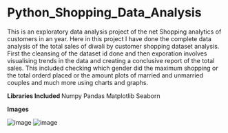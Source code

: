 # Python_Shopping_Data_Analysis
This is an exploratory data analysis project of the net Shopping analytics of customers in an year.
Here in this project I have done the complete data analysis of the total sales of diwali by customer shopping dataset analysis.
First the cleansing of the dataset id done and then exporation involves visualising trends in the data and creating a conclusive report of the total sales.
This included checking which gender did the maximum shopping or the total orderd placed or the amount plots of married and unmarried couples and much more using charts and graphs.

<b>Libraries Included </b>
Numpy
Pandas
Matplotlib
Seaborn

<b> Images </b>

![image](https://github.com/shreyamaheshwari1/Python_Shopping_Data_Analysis/assets/114720478/373c0eda-24db-41ca-a2b2-07c823913a7a)
![image](https://github.com/shreyamaheshwari1/Python_Shopping_Data_Analysis/assets/114720478/8cd40c4f-2c4a-4054-9b55-49f71c41e030)

